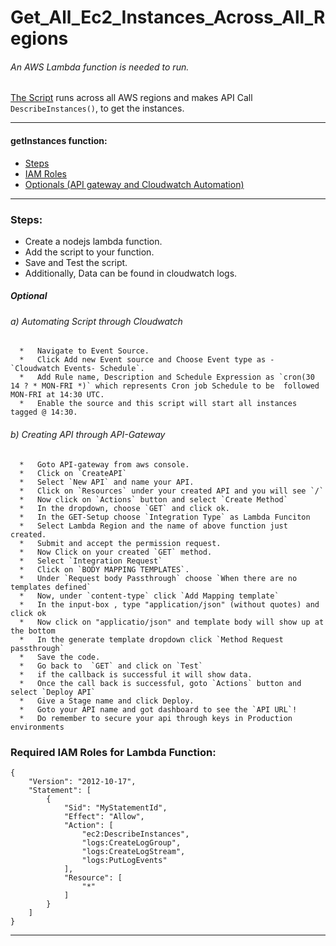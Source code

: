 # Get_All_Ec2_Instances_Across_All_Regions

###### An AWS Lambda function is needed to run.
[The Script](https://github.com/jparasha/Get_All_Ec2_Instances_Across_All_Regions/blob/master/getInstances.js) runs across all AWS regions and makes API Call       `DescribeInstances()`, to get the instances.

_______________________________________________________________________________________________________________________________________
#### getInstances function:
  -  [Steps](https://github.com/jparasha/Get_All_Ec2_Instances_Across_All_Regions/tree/master#steps)  
  -  [IAM Roles](https://github.com/jparasha/Get_All_Ec2_Instances_Across_All_Regions/tree/master#required-iam-roles-for-lambda-function)
  -  [Optionals (API gateway and Cloudwatch Automation)](https://github.com/jparasha/Get_All_Ec2_Instances_Across_All_Regions/tree/master#optional)

_______________________________________________________________________________________________________________________________________
  
### Steps:
     
*   Create a nodejs lambda function.
*   Add the script to your function.
*   Save and Test the script.
*   Additionally, Data can be found in cloudwatch logs.

##### Optional
  ###### a) Automating Script through Cloudwatch
      *   Navigate to Event Source.
      *   Click Add new Event source and Choose Event type as - `Cloudwatch Events- Schedule`.
      *   Add Rule name, Description and Schedule Expression as `cron(30 14 ? * MON-FRI *)` which represents Cron job Schedule to be  followed MON-FRI at 14:30 UTC.
      *   Enable the source and this script will start all instances tagged @ 14:30.
  ###### b) Creating API through API-Gateway
      *   Goto API-gateway from aws console.
      *   Click on `CreateAPI`
      *   Select `New API` and name your API.
      *   Click on `Resources` under your created API and you will see `/`
      *   Now click on `Actions` button and select `Create Method`
      *   In the dropdown, choose `GET` and click ok.
      *   In the GET-Setup choose `Integration Type` as Lambda Funciton
      *   Select Lambda Region and the name of above function just created.
      *   Submit and accept the permission request.
      *   Now Click on your created `GET` method.
      *   Select `Integration Request`
      *   Click on `BODY MAPPING TEMPLATES`.
      *   Under `Request body Passthrough` choose `When there are no templates defined`
      *   Now, under `content-type` click `Add Mapping template`
      *   In the input-box , type "application/json" (without quotes) and click ok
      *   Now click on "applicatio/json" and template body will show up at the bottom
      *   In the generate template dropdown click `Method Request passthrough`
      *   Save the code.
      *   Go back to  `GET` and click on `Test` 
      *   if the callback is successful it will show data.
      *   Once the call back is successful, goto `Actions` button and select `Deploy API`
      *   Give a Stage name and click Deploy.
      *   Goto your API name and got dashboard to see the `API URL`!
      *   Do remember to secure your api through keys in Production environments


### Required IAM Roles for Lambda Function:
```
{
    "Version": "2012-10-17",
    "Statement": [
        {
            "Sid": "MyStatementId",
            "Effect": "Allow",
            "Action": [
                "ec2:DescribeInstances",                
                "logs:CreateLogGroup",
                "logs:CreateLogStream",
                "logs:PutLogEvents"
            ],
            "Resource": [
                "*"
            ]
        }
    ]
}
```
_______________________________________________________________________________________________________________________________________
